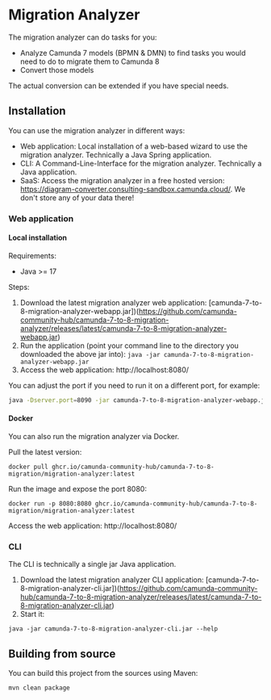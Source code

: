# Migration Analyzer

The migration analyzer can do tasks for you:

* Analyze Camunda 7 models (BPMN & DMN) to find tasks you would need to do to migrate them to Camunda 8
* Convert those models

The actual conversion can be extended if you have special needs.

## Installation

You can use the migration analyzer in different ways:

- Web application: Local installation of a web-based wizard to use the migration analyzer. Technically a Java Spring application.
- CLI: A Command-Line-Interface for the migration analyzer. Technically a Java application.
- SaaS: Access the migration analyzer in a free hosted version: https://diagram-converter.consulting-sandbox.camunda.cloud/. We don't store any of your data there!

### Web application

#### Local installation

Requirements:
- Java >= 17

Steps: 

1. Download the latest migration analyzer web application: [camunda-7-to-8-migration-analyzer-webapp.jar])(https://github.com/camunda-community-hub/camunda-7-to-8-migration-analyzer/releases/latest/camunda-7-to-8-migration-analyzer-webapp.jar)
2. Run the application (point your command line to the directory you downloaded the above jar into): `java -jar camunda-7-to-8-migration-analyzer-webapp.jar`
3. Access the web application: http://localhost:8080/

You can adjust the port if you need to run it on a different port, for example:

```bash
java -Dserver.port=8090 -jar camunda-7-to-8-migration-analyzer-webapp.jar
```

#### Docker

You can also run the migration analyzer via Docker.

Pull the latest version:

```shell
docker pull ghcr.io/camunda-community-hub/camunda-7-to-8-migration/migration-analyzer:latest
```

Run the image and expose the port 8080:

```shell
docker run -p 8080:8080 ghcr.io/camunda-community-hub/camunda-7-to-8-migration/migration-analyzer:latest
```

Access the web application: http://localhost:8080/


### CLI

The CLI is technically a single jar Java application. 

1. Download the latest migration analyzer CLI application: [camunda-7-to-8-migration-analyzer-cli.jar])(https://github.com/camunda-community-hub/camunda-7-to-8-migration-analyzer/releases/latest/camunda-7-to-8-migration-analyzer-cli.jar)
2. Start it:

```shell
java -jar camunda-7-to-8-migration-analyzer-cli.jar --help
```

## Building from source

You can build this project from the sources using Maven:

```shell
mvn clean package
```
